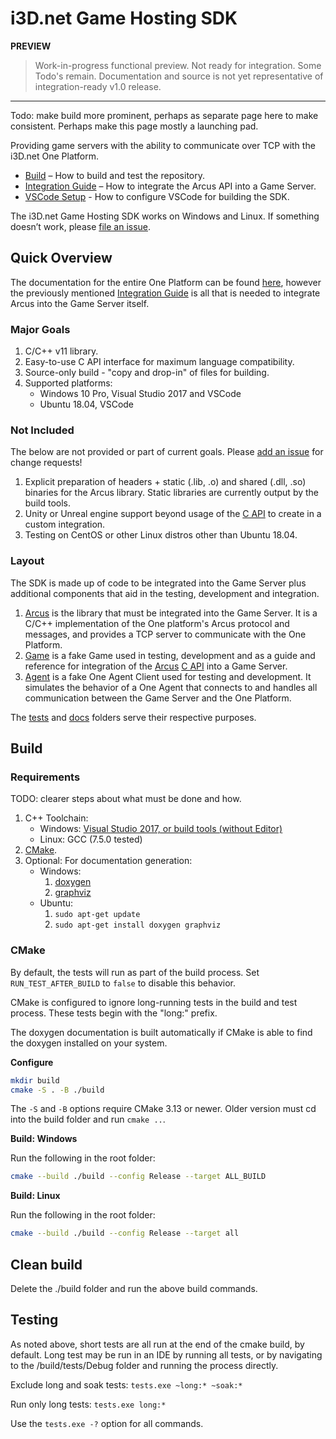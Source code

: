 # i3D.net Game Hosting SDK

**PREVIEW**
> Work-in-progress functional preview. Not ready for integration. Some Todo's remain. Documentation and source is not yet representative of integration-ready v1.0 release.

---

Todo: make build more prominent, perhaps as separate page here to make consistent. Perhaps make this page mostly a launching pad.

Providing game servers with the ability to communicate over TCP with the i3D.net One Platform.

- [Build](#Build) – How to build and test the repository.
- [Integration Guide](docs/integration_guide.md) – How to integrate the Arcus API into a Game Server.
- [VSCode Setup](docs/vscode.md) - How to configure VSCode for building the SDK.

The i3D.net Game Hosting SDK works on Windows and Linux.
If something doesn’t work, please [file an issue](https://github.com/i3D-net/ONE-GameHosting-SDK/issues).

## Quick Overview

The documentation for the entire One Platform can be found [here](https://www.i3d.net/docs/one/), however the previously mentioned [Integration Guide](docs/integration_guide.md) is all that is needed to integrate Arcus into the Game Server itself.

### Major Goals

1. C/C++ v11 library.
2. Easy-to-use C API interface for maximum language compatibility.
3. Source-only build - "copy and drop-in" of files for building.
4. Supported platforms:
    - Windows 10 Pro, Visual Studio 2017 and VSCode
    - Ubuntu 18.04, VSCode

### Not Included

The below are not provided or part of current goals. Please [add an issue](https://github.com/i3D-net/ONE-GameHosting-SDK/issues) for change requests!

1. Explicit preparation of headers + static (.lib, .o) and shared (.dll, .so) binaries for the Arcus library. Static libraries are currently output by the build tools.
2. Unity or Unreal engine support beyond usage of the [C API](one/arcus/c_api.h) to create in a custom integration.
3. Testing on CentOS or other Linux distros other than Ubuntu 18.04.

### Layout

The SDK is made up of code to be integrated into the Game Server plus additional components that aid in the testing, development and integration.

1. [Arcus](one/arcus/readme.md) is the library that must be integrated into the Game Server. It is a C/C++ implementation of the One platform's Arcus protocol and messages, and provides a TCP server to communicate with the One Platform.
2. [Game](one/game/readme.md) is a fake Game used in testing, development and as a guide and reference for integration of the [Arcus](one/arcus/readme.md) [C API](one/arcus/c_api.h) into a Game Server.
3. [Agent](one/agent/readme.md) is a fake One Agent Client used for testing and development. It simulates the behavior of a One Agent that connects to and handles all communication between the Game Server and the One Platform.

The [tests](one/tests/readme.md) and [docs](one/docs/readme.md) folders serve their respective purposes.

## Build

### Requirements

TODO: clearer steps about what must be done and how.

1. C++ Toolchain:
    - Windows: [Visual Studio 2017, or build tools (without Editor)](https://visualstudio.microsoft.com/vs/older-downloads/)
    - Linux: GCC (7.5.0 tested)
2. [CMake](https://cmake.org/download/).
3. Optional: For documentation generation:
    - Windows:
        1. [doxygen](https://www.doxygen.nl/manual/install.html#install_bin_windows)
        2. [graphviz](https://graphviz.org/download/)
    - Ubuntu:
        1. `sudo apt-get update`
        2. `sudo apt-get install doxygen graphviz`

### CMake

By default, the tests will run as part of the build process. Set `RUN_TEST_AFTER_BUILD` to `false` to disable this behavior.

CMake is configured to ignore long-running tests in the build
and test process. These tests begin with the "long:" prefix.

The doxygen documentation is built automatically if CMake is able to find the doxygen installed on your system.

**Configure**

 ```bash
 mkdir build
 cmake -S . -B ./build
 ```

The `-S` and `-B` options require CMake 3.13 or newer. Older version must cd into the build folder and run `cmake ..`.

**Build: Windows**

Run the following in the root folder:
```bash
cmake --build ./build --config Release --target ALL_BUILD
```

**Build: Linux**

Run the following in the root folder:
```bash
cmake --build ./build --config Release --target all
```

## Clean build

Delete the ./build folder and run the above build commands.

## Testing

As noted above, short tests are all run at the end of the cmake build, by default. Long test may be run in an IDE by running all tests, or by navigating to the /build/tests/Debug folder and running the process directly.

Exclude long and soak tests:
`tests.exe ~long:* ~soak:*`

Run only long tests:
`tests.exe long:*`

Use the `tests.exe -?` option for all commands.